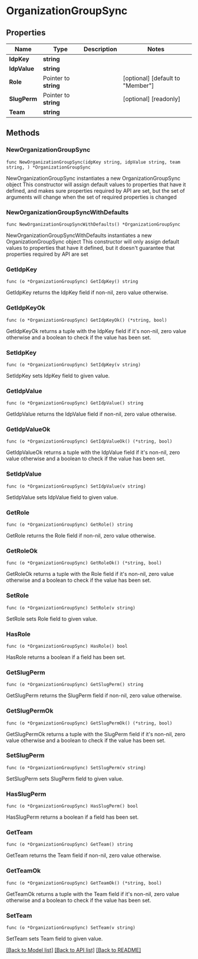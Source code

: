 # OrganizationGroupSync

## Properties

Name | Type | Description | Notes
------------ | ------------- | ------------- | -------------
**IdpKey** | **string** |  | 
**IdpValue** | **string** |  | 
**Role** | Pointer to **string** |  | [optional] [default to "Member"]
**SlugPerm** | Pointer to **string** |  | [optional] [readonly] 
**Team** | **string** |  | 

## Methods

### NewOrganizationGroupSync

`func NewOrganizationGroupSync(idpKey string, idpValue string, team string, ) *OrganizationGroupSync`

NewOrganizationGroupSync instantiates a new OrganizationGroupSync object
This constructor will assign default values to properties that have it defined,
and makes sure properties required by API are set, but the set of arguments
will change when the set of required properties is changed

### NewOrganizationGroupSyncWithDefaults

`func NewOrganizationGroupSyncWithDefaults() *OrganizationGroupSync`

NewOrganizationGroupSyncWithDefaults instantiates a new OrganizationGroupSync object
This constructor will only assign default values to properties that have it defined,
but it doesn't guarantee that properties required by API are set

### GetIdpKey

`func (o *OrganizationGroupSync) GetIdpKey() string`

GetIdpKey returns the IdpKey field if non-nil, zero value otherwise.

### GetIdpKeyOk

`func (o *OrganizationGroupSync) GetIdpKeyOk() (*string, bool)`

GetIdpKeyOk returns a tuple with the IdpKey field if it's non-nil, zero value otherwise
and a boolean to check if the value has been set.

### SetIdpKey

`func (o *OrganizationGroupSync) SetIdpKey(v string)`

SetIdpKey sets IdpKey field to given value.


### GetIdpValue

`func (o *OrganizationGroupSync) GetIdpValue() string`

GetIdpValue returns the IdpValue field if non-nil, zero value otherwise.

### GetIdpValueOk

`func (o *OrganizationGroupSync) GetIdpValueOk() (*string, bool)`

GetIdpValueOk returns a tuple with the IdpValue field if it's non-nil, zero value otherwise
and a boolean to check if the value has been set.

### SetIdpValue

`func (o *OrganizationGroupSync) SetIdpValue(v string)`

SetIdpValue sets IdpValue field to given value.


### GetRole

`func (o *OrganizationGroupSync) GetRole() string`

GetRole returns the Role field if non-nil, zero value otherwise.

### GetRoleOk

`func (o *OrganizationGroupSync) GetRoleOk() (*string, bool)`

GetRoleOk returns a tuple with the Role field if it's non-nil, zero value otherwise
and a boolean to check if the value has been set.

### SetRole

`func (o *OrganizationGroupSync) SetRole(v string)`

SetRole sets Role field to given value.

### HasRole

`func (o *OrganizationGroupSync) HasRole() bool`

HasRole returns a boolean if a field has been set.

### GetSlugPerm

`func (o *OrganizationGroupSync) GetSlugPerm() string`

GetSlugPerm returns the SlugPerm field if non-nil, zero value otherwise.

### GetSlugPermOk

`func (o *OrganizationGroupSync) GetSlugPermOk() (*string, bool)`

GetSlugPermOk returns a tuple with the SlugPerm field if it's non-nil, zero value otherwise
and a boolean to check if the value has been set.

### SetSlugPerm

`func (o *OrganizationGroupSync) SetSlugPerm(v string)`

SetSlugPerm sets SlugPerm field to given value.

### HasSlugPerm

`func (o *OrganizationGroupSync) HasSlugPerm() bool`

HasSlugPerm returns a boolean if a field has been set.

### GetTeam

`func (o *OrganizationGroupSync) GetTeam() string`

GetTeam returns the Team field if non-nil, zero value otherwise.

### GetTeamOk

`func (o *OrganizationGroupSync) GetTeamOk() (*string, bool)`

GetTeamOk returns a tuple with the Team field if it's non-nil, zero value otherwise
and a boolean to check if the value has been set.

### SetTeam

`func (o *OrganizationGroupSync) SetTeam(v string)`

SetTeam sets Team field to given value.



[[Back to Model list]](../README.md#documentation-for-models) [[Back to API list]](../README.md#documentation-for-api-endpoints) [[Back to README]](../README.md)



